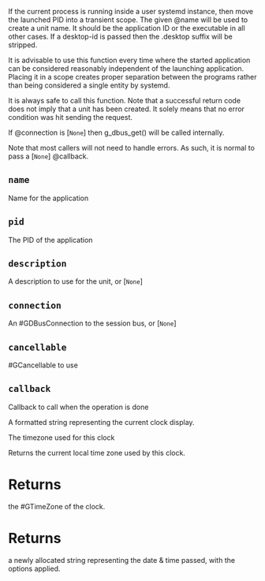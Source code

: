 <!-- file * -->
<!-- fn start_systemd_scope -->
If the current process is running inside a user systemd instance, then move
the launched PID into a transient scope. The given @name will be used to
create a unit name. It should be the application ID or the executable in all
other cases. If a desktop-id is passed then the .desktop suffix will be
stripped.

It is advisable to use this function every time where the started application
can be considered reasonably independent of the launching application. Placing
it in a scope creates proper separation between the programs rather than being
considered a single entity by systemd.

It is always safe to call this function. Note that a successful return code
does not imply that a unit has been created. It solely means that no error
condition was hit sending the request.

If @connection is [`None`] then g_dbus_get() will be called internally.

Note that most callers will not need to handle errors. As such, it is normal
to pass a [`None`] @callback.
## `name`
Name for the application
## `pid`
The PID of the application
## `description`
A description to use for the unit, or [`None`]
## `connection`
An #GDBusConnection to the session bus, or [`None`]
## `cancellable`
#GCancellable to use
## `callback`
Callback to call when the operation is done
<!-- impl WallClockBuilder::fn clock -->
A formatted string representing the current clock display.
<!-- impl WallClockBuilder::fn timezone -->
The timezone used for this clock
<!-- trait WallClockExt::fn timezone -->
Returns the current local time zone used by this clock.

# Returns

the #GTimeZone of the clock.
<!-- trait WallClockExt::fn string_for_datetime -->

# Returns

a newly allocated string representing the date & time
passed, with the options applied.
